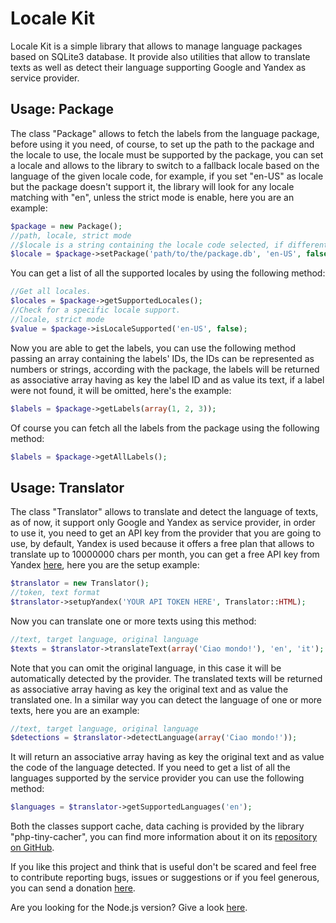 # Locale Kit

Locale Kit is a simple library that allows to manage language packages based on SQLite3 database. It provide also utilities that allow to translate texts as well as detect their language supporting Google and Yandex as service provider.

## Usage: Package

The class "Package" allows to fetch the labels from the language package, before using it you need, of course, to set up the path to the package and the locale to use, the locale must be supported by the package, you can set a locale and allows to the library to switch to a fallback locale based on the language of the given locale code, for example, if you set "en-US" as locale but the package doesn't support it, the library will look for any locale matching with "en", unless the strict mode is enable, here you are an example:

````php
$package = new Package();
//path, locale, strict mode
//$locale is a string containing the locale code selected, if different by the given code, it means that a fallback locale has been picked.
$locale = $package->setPackage('path/to/the/package.db', 'en-US', false);
````

You can get a list of all the supported locales by using the following method:

````php
//Get all locales.
$locales = $package->getSupportedLocales();
//Check for a specific locale support.
//locale, strict mode
$value = $package->isLocaleSupported('en-US', false);
````

Now you are able to get the labels, you can use the following method passing an array containing the labels' IDs, the IDs can be represented as numbers or strings, according with the package, the labels will be returned as associative array having as key the label ID and as value its text, if a label were not found, it will be omitted, here's the example:

````php
$labels = $package->getLabels(array(1, 2, 3));
````

Of course you can fetch all the labels from the package using the following method:

````php
$labels = $package->getAllLabels();
````

## Usage: Translator

The class "Translator" allows to translate and detect the language of texts, as of now, it support only Google and Yandex as service provider, in order to use it, you need to get an API key from the provider that you are going to use, by default, Yandex is used because it offers a free plan that allows to translate up to 10000000 chars per month, you can get a free API key from Yandex [here](https://translate.yandex.com/developers), here you are the setup example:

````php
$translator = new Translator();
//token, text format
$translator->setupYandex('YOUR API TOKEN HERE', Translator::HTML);
````

Now you can translate one or more texts using this method:

````php
//text, target language, original language
$texts = $translator->translateText(array('Ciao mondo!'), 'en', 'it');
````

Note that you can omit the original language, in this case it will be automatically detected by the provider. The translated texts will be returned as associative array having as key the original text and as value the translated one. In a similar way you can detect the language of one or more texts, here you are an example:

````php
//text, target language, original language
$detections = $translator->detectLanguage(array('Ciao mondo!'));
````

It will return an associative array having as key the original text and as value the code of the language detected. If you need to get a list of all the languages supported by the service provider you can use the following method:

````php
$languages = $translator->getSupportedLanguages('en');
````

Both the classes support cache, data caching is provided by the library "php-tiny-cacher", you can find more information about it on its [repository on GitHub](https://github.com/RyanJ93/php-tiny-cacher).

If you like this project and think that is useful don't be scared and feel free to contribute reporting bugs, issues or suggestions or if you feel generous, you can send a donation [here](https://www.enricosola.com/about#donations).

Are you looking for the Node.js version? Give a look [here](https://github.com/RyanJ93/locale-kit).